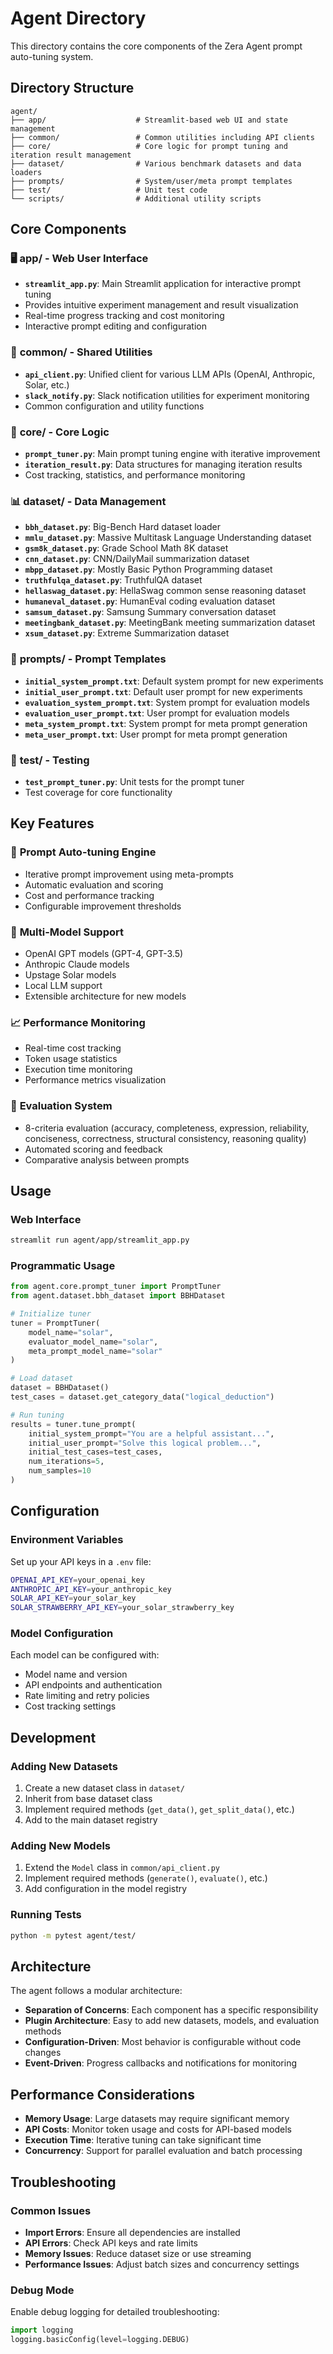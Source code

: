 # Agent Directory

This directory contains the core components of the Zera Agent prompt auto-tuning system.

## Directory Structure

```
agent/
├── app/                    # Streamlit-based web UI and state management
├── common/                 # Common utilities including API clients
├── core/                   # Core logic for prompt tuning and iteration result management
├── dataset/                # Various benchmark datasets and data loaders
├── prompts/                # System/user/meta prompt templates
├── test/                   # Unit test code
└── scripts/                # Additional utility scripts
```

## Core Components

### 🖥️ **app/** - Web User Interface
- **`streamlit_app.py`**: Main Streamlit application for interactive prompt tuning
- Provides intuitive experiment management and result visualization
- Real-time progress tracking and cost monitoring
- Interactive prompt editing and configuration

### 🔧 **common/** - Shared Utilities
- **`api_client.py`**: Unified client for various LLM APIs (OpenAI, Anthropic, Solar, etc.)
- **`slack_notify.py`**: Slack notification utilities for experiment monitoring
- Common configuration and utility functions

### 🧠 **core/** - Core Logic
- **`prompt_tuner.py`**: Main prompt tuning engine with iterative improvement
- **`iteration_result.py`**: Data structures for managing iteration results
- Cost tracking, statistics, and performance monitoring

### 📊 **dataset/** - Data Management
- **`bbh_dataset.py`**: Big-Bench Hard dataset loader
- **`mmlu_dataset.py`**: Massive Multitask Language Understanding dataset
- **`gsm8k_dataset.py`**: Grade School Math 8K dataset
- **`cnn_dataset.py`**: CNN/DailyMail summarization dataset
- **`mbpp_dataset.py`**: Mostly Basic Python Programming dataset
- **`truthfulqa_dataset.py`**: TruthfulQA dataset
- **`hellaswag_dataset.py`**: HellaSwag common sense reasoning dataset
- **`humaneval_dataset.py`**: HumanEval coding evaluation dataset
- **`samsum_dataset.py`**: Samsung Summary conversation dataset
- **`meetingbank_dataset.py`**: MeetingBank meeting summarization dataset
- **`xsum_dataset.py`**: Extreme Summarization dataset

### 📝 **prompts/** - Prompt Templates
- **`initial_system_prompt.txt`**: Default system prompt for new experiments
- **`initial_user_prompt.txt`**: Default user prompt for new experiments
- **`evaluation_system_prompt.txt`**: System prompt for evaluation models
- **`evaluation_user_prompt.txt`**: User prompt for evaluation models
- **`meta_system_prompt.txt`**: System prompt for meta prompt generation
- **`meta_user_prompt.txt`**: User prompt for meta prompt generation

### 🧪 **test/** - Testing
- **`test_prompt_tuner.py`**: Unit tests for the prompt tuner
- Test coverage for core functionality

## Key Features

### 🚀 **Prompt Auto-tuning Engine**
- Iterative prompt improvement using meta-prompts
- Automatic evaluation and scoring
- Cost and performance tracking
- Configurable improvement thresholds

### 🔄 **Multi-Model Support**
- OpenAI GPT models (GPT-4, GPT-3.5)
- Anthropic Claude models
- Upstage Solar models
- Local LLM support
- Extensible architecture for new models

### 📈 **Performance Monitoring**
- Real-time cost tracking
- Token usage statistics
- Execution time monitoring
- Performance metrics visualization

### 🎯 **Evaluation System**
- 8-criteria evaluation (accuracy, completeness, expression, reliability, conciseness, correctness, structural consistency, reasoning quality)
- Automated scoring and feedback
- Comparative analysis between prompts

## Usage

### Web Interface
```bash
streamlit run agent/app/streamlit_app.py
```

### Programmatic Usage
```python
from agent.core.prompt_tuner import PromptTuner
from agent.dataset.bbh_dataset import BBHDataset

# Initialize tuner
tuner = PromptTuner(
    model_name="solar",
    evaluator_model_name="solar",
    meta_prompt_model_name="solar"
)

# Load dataset
dataset = BBHDataset()
test_cases = dataset.get_category_data("logical_deduction")

# Run tuning
results = tuner.tune_prompt(
    initial_system_prompt="You are a helpful assistant...",
    initial_user_prompt="Solve this logical problem...",
    initial_test_cases=test_cases,
    num_iterations=5,
    num_samples=10
)
```

## Configuration

### Environment Variables
Set up your API keys in a `.env` file:
```bash
OPENAI_API_KEY=your_openai_key
ANTHROPIC_API_KEY=your_anthropic_key
SOLAR_API_KEY=your_solar_key
SOLAR_STRAWBERRY_API_KEY=your_solar_strawberry_key
```

### Model Configuration
Each model can be configured with:
- Model name and version
- API endpoints and authentication
- Rate limiting and retry policies
- Cost tracking settings

## Development

### Adding New Datasets
1. Create a new dataset class in `dataset/`
2. Inherit from base dataset class
3. Implement required methods (`get_data()`, `get_split_data()`, etc.)
4. Add to the main dataset registry

### Adding New Models
1. Extend the `Model` class in `common/api_client.py`
2. Implement required methods (`generate()`, `evaluate()`, etc.)
3. Add configuration in the model registry

### Running Tests
```bash
python -m pytest agent/test/
```

## Architecture

The agent follows a modular architecture:
- **Separation of Concerns**: Each component has a specific responsibility
- **Plugin Architecture**: Easy to add new datasets, models, and evaluation methods
- **Configuration-Driven**: Most behavior is configurable without code changes
- **Event-Driven**: Progress callbacks and notifications for monitoring

## Performance Considerations

- **Memory Usage**: Large datasets may require significant memory
- **API Costs**: Monitor token usage and costs for API-based models
- **Execution Time**: Iterative tuning can take significant time
- **Concurrency**: Support for parallel evaluation and batch processing

## Troubleshooting

### Common Issues
- **Import Errors**: Ensure all dependencies are installed
- **API Errors**: Check API keys and rate limits
- **Memory Issues**: Reduce dataset size or use streaming
- **Performance Issues**: Adjust batch sizes and concurrency settings

### Debug Mode
Enable debug logging for detailed troubleshooting:
```python
import logging
logging.basicConfig(level=logging.DEBUG)
```
